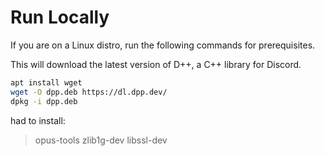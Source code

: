 # Run Locally

If you are on a Linux distro, run the following commands for prerequisites.

This will download the latest version of D++, a C++ library for Discord.

```sh
apt install wget
wget -O dpp.deb https://dl.dpp.dev/
dpkg -i dpp.deb
```

had to install:

> opus-tools
> zlib1g-dev
> libssl-dev
